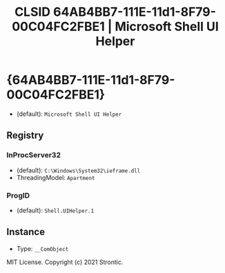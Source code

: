 ﻿---
title: "CLSID 64AB4BB7-111E-11d1-8F79-00C04FC2FBE1 | Microsoft Shell UI Helper"
excerpt: What is COM-Object CLSID 64AB4BB7-111E-11d1-8F79-00C04FC2FBE1?
---

# {64AB4BB7-111E-11d1-8F79-00C04FC2FBE1}

* (default): `Microsoft Shell UI Helper`

## Registry


### InProcServer32

* (default): `C:\Windows\System32\ieframe.dll`
* ThreadingModel: `Apartment`

### ProgID

* (default): `Shell.UIHelper.1`

## Instance

* Type: `__ComObject`

MIT License. Copyright (c) 2021 Strontic.


